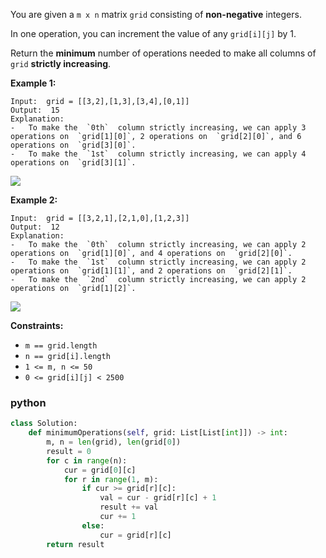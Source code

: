 You are given a  `m x n`  matrix  `grid`  consisting of  **non-negative**  integers.

In one operation, you can increment the value of any  `grid[i][j]`  by 1.

Return the  **minimum**  number of operations needed to make all columns of  `grid`  **strictly increasing**.

**Example 1:**
```
Input:  grid = [[3,2],[1,3],[3,4],[0,1]]
Output:  15
Explanation:
-   To make the  `0th`  column strictly increasing, we can apply 3 operations on  `grid[1][0]`, 2 operations on  `grid[2][0]`, and 6 operations on  `grid[3][0]`.
-   To make the  `1st`  column strictly increasing, we can apply 4 operations on  `grid[3][1]`.
```
![](https://assets.leetcode.com/uploads/2024/11/10/firstexample.png)

**Example 2:**
```
Input:  grid = [[3,2,1],[2,1,0],[1,2,3]]
Output:  12
Explanation:
-   To make the  `0th`  column strictly increasing, we can apply 2 operations on  `grid[1][0]`, and 4 operations on  `grid[2][0]`.
-   To make the  `1st`  column strictly increasing, we can apply 2 operations on  `grid[1][1]`, and 2 operations on  `grid[2][1]`.
-   To make the  `2nd`  column strictly increasing, we can apply 2 operations on  `grid[1][2]`.
```
![](https://assets.leetcode.com/uploads/2024/11/10/secondexample.png)

**Constraints:**

-   `m == grid.length`
-   `n == grid[i].length`
-   `1 <= m, n <= 50`
-   `0 <= grid[i][j] < 2500`


### python

```python
class Solution:
    def minimumOperations(self, grid: List[List[int]]) -> int:
        m, n = len(grid), len(grid[0])
        result = 0
        for c in range(n):
            cur = grid[0][c]
            for r in range(1, m):
                if cur >= grid[r][c]:
                    val = cur - grid[r][c] + 1
                    result += val
                    cur += 1
                else:
                    cur = grid[r][c]
        return result
```